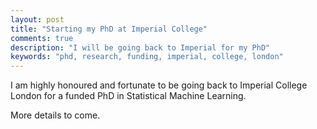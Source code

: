 ```yaml
---
layout: post
title: "Starting my PhD at Imperial College"
comments: true
description: "I will be going back to Imperial for my PhD"
keywords: "phd, research, funding, imperial, college, london"
---
```


I am highly honoured and fortunate to be going back to Imperial College London for a funded PhD in Statistical Machine Learning.

More details to come.